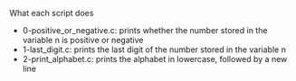 What each script does

- 0-positive_or_negative.c: prints whether the number stored in the variable n is positive or negative
- 1-last_digit.c: prints the last digit of the number stored in the variable n
- 2-print_alphabet.c: prints the alphabet in lowercase, followed by a new line
